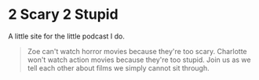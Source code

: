 # 2 Scary 2 Stupid

A little site for the little podcast I do. 

> Zoe can't watch horror movies because they're too scary. Charlotte won't watch action movies because they're too stupid. Join us as we tell each other about films we simply cannot sit through.

